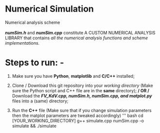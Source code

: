 # Numerical Simulation
Numerical analysis scheme <br><br>
***numSim.h*** and ***numSim.cpp*** constitute A CUSTOM NUMERICAL ANALYSIS LIBRARY that contains _all the numerical analysis functions and scheme implementations._

# Steps to run: -
  1. Make sure you have **Python**, **matplotlib** and **C/C++** installed;
     
  2. Clone / Download this git repository into your _working directory_ (Make sure the Python script and C++ file are in the **same** directory);  **/ OR /**  Download the _**FV_KdV.cpp, numSim.h, numSim.cpp, and matplot.py**_ files into a (same) directory;
    
  3. Run the **C++** file (Make sure that if you change simulation parameters then the matplot parameters are tweaked accordingly)
''' bash
cd [YOUR_WORKING_DIRECTORY]
g++ simulate.cpp numSim.cpp -o simulate && ./simulate
